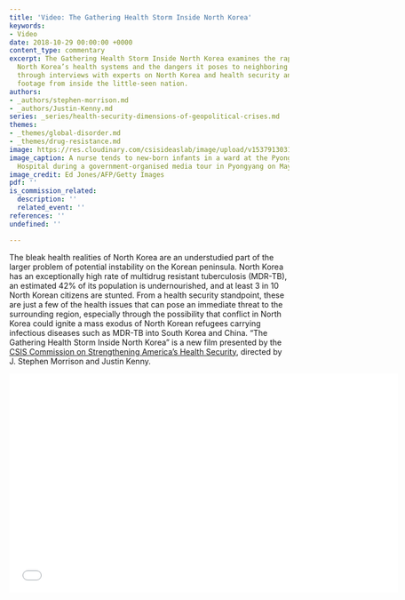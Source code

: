 ```yaml
---
title: 'Video: The Gathering Health Storm Inside North Korea'
keywords:
- Video
date: 2018-10-29 00:00:00 +0000
content_type: commentary
excerpt: The Gathering Health Storm Inside North Korea examines the rapid decay of
  North Korea’s health systems and the dangers it poses to neighboring countries,
  through interviews with experts on North Korea and health security and exclusive
  footage from inside the little-seen nation.
authors:
- _authors/stephen-morrison.md
- _authors/Justin-Kenny.md
series: _series/health-security-dimensions-of-geopolitical-crises.md
themes:
- _themes/global-disorder.md
- _themes/drug-resistance.md
image: https://res.cloudinary.com/csisideaslab/image/upload/v1537913031/health-commission/GettyImages-528833666.jpg
image_caption: A nurse tends to new-born infants in a ward at the Pyongyang Maternity
  Hospital during a government-organised media tour in Pyongyang on May 7, 2016.
image_credit: Ed Jones/AFP/Getty Images
pdf: ''
is_commission_related:
  description: ''
  related_event: ''
references: ''
undefined: ''

---
```

The bleak health realities of North Korea are an understudied part of the larger problem of potential instability on the Korean peninsula. North Korea has an exceptionally high rate of multidrug resistant tuberculosis (MDR-TB), an estimated 42% of its population is undernourished, and at least 3 in 10 North Korean citizens are stunted. From a health security standpoint, these are just a few of the health issues that can pose an immediate threat to the surrounding region, especially through the possibility that conflict in North Korea could ignite a mass exodus of North Korean refugees carrying infectious diseases such as MDR-TB into South Korea and China. “The Gathering Health Storm Inside North Korea” is a new film presented by the [CSIS Commission on Strengthening America’s Health Security](https://healthsecurity.csis.org/), directed by J. Stephen Morrison and Justin Kenny.

<div class="video-wrapper post-feature-video"><iframe width="700" height="394" src="[https://www.youtube.com/embed/BDK3TIMmo3I](https://www.youtube.com/embed/BDK3TIMmo3I "https://www.youtube.com/embed/BDK3TIMmo3I")" frameborder="0" allow="autoplay; encrypted-media" allowfullscreen></iframe></div>
